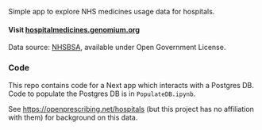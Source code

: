 Simple app to explore NHS medicines usage data for hospitals. 

#### Visit [hospitalmedicines.genomium.org](//hospitalmedicines.genomium.org)

Data source: [NHSBSA](https://opendata.nhsbsa.net/dataset/secondary-care-medicines-data-indicative-price/), available under Open Government License. 

### Code

This repo contains code for a Next app which interacts with a Postgres DB. Code to populate the Postgres DB is in `PopulateDB.ipynb`.


See https://openprescribing.net/hospitals (but this project has no affiliation with them) for background on this data.

